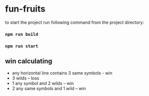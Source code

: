 # fun-fruits

to start the project run following command from the project directory:

### `npm run build`

### `npm run start`

## win calculating

* any horizontal line contains 3 same symbols - win
* 3 wilds – loss
* 1 any symbol and 2 wilds – win
* 2 any same symbols and 1 wild – win


